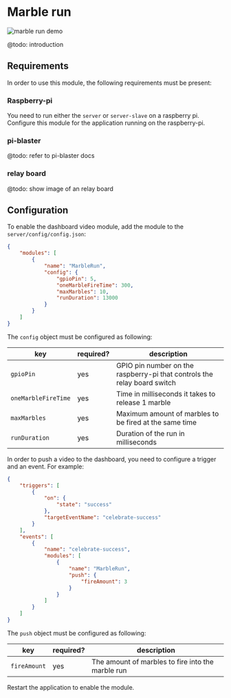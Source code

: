 # Marble run

![marble run demo](../images/marble-run.gif)

@todo: introduction

## Requirements

In order to use this module, the following requirements must be present:

### Raspberry-pi

You need to run either the `server` or `server-slave` on a raspberry pi. Configure this module
for the application running on the raspberry-pi.

### pi-blaster

@todo: refer to pi-blaster docs

### relay board

@todo: show image of an relay board

## Configuration

To enable the dashboard video module, add the module to the `server/config/config.json`:

```json
{
    "modules": [
        {
            "name": "MarbleRun",
            "config": {
                "gpioPin": 5,
                "oneMarbleFireTime": 300,
                "maxMarbles": 10,
                "runDuration": 13000
            }
        }
    ]
}
```

The `config` object must be configured as following:

| key                 | required? | description                                                              |
| ------------------- | --------- | ------------------------------------------------------------------------ |
| `gpioPin`           | yes       | GPIO pin number on the raspberry-pi that controls the relay board switch |
| `oneMarbleFireTime` | yes       | Time in milliseconds it takes to release 1 marble                        |
| `maxMarbles`        | yes       | Maximum amount of marbles to be fired at the same time                   |
| `runDuration`       | yes       | Duration of the run in milliseconds                                      |

In order to push a video to the dashboard, you need to configure a trigger and an event. For example:

```json
{
    "triggers": [
        {
            "on": {
                "state": "success"
            },
            "targetEventName": "celebrate-success"
        }
    ],
    "events": [
        {
            "name": "celebrate-success",
            "modules": [
                {
                    "name": "MarbleRun",
                    "push": {
                        "fireAmount": 3
                    }
                }
            ]
        }
    ]
}
```

The `push` object must be configured as following:

| key          | required? | description                                       |
| ------------ | --------- | ------------------------------------------------- |
| `fireAmount` | yes       | The amount of marbles to fire into the marble run |

Restart the application to enable the module.
